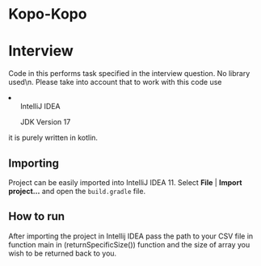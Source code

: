 # Kopo-Kopo

Interview
===========

Code in this performs task specified in the interview question. No library used\n. 
Please take into account that to work with this code use 
<li>
  <ul>IntelliJ IDEA </ul>
  <ul>JDK Version 17 </ul>
 </li>

it is purely written in kotlin.

## Importing

Project can be easily imported into IntelliJ IDEA 11.
Select **File** | **Import project…** and open the ``build.gradle`` file.

## How to run
After importing the project in Intellij IDEA pass the path to your CSV file in function main in (returnSpecificSize()) function and the size of array you wish to be returned back to you.

